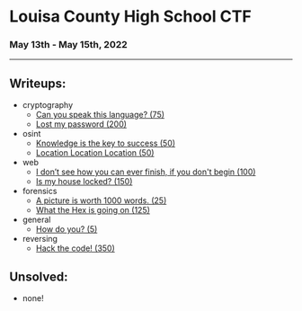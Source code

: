 # Louisa County High School CTF
### May 13th - May 15th, 2022
***
## Writeups:
- cryptography
  - [Can you speak this language? (75)](./cryptography/canyouspeak.md)
  - [Lost my password (200)](./cryptography/lostmypass.md)
- osint
  - [Knowledge is the key to success (50)](./osint/knowledgeisthekey.md)
  - [Location Location Location (50)](./osint/location.md)
- web
  - [I don’t see how you can ever finish, if you don't begin (100)](./web/idontsee.md)
  - [Is my house locked? (150)](./web/ismyhouselocked.md)
- forensics
  - [A picture is worth 1000 words. (25)](./forensics/apictureisworth1k.md)
  - [What the Hex is going on (125)](./forensics/whatthehex.md)
- general
  - [How do you? (5)](./general/howdoyou.md)
- reversing
  - [Hack the code! (350)](./reversing/hackthecode.md)

## Unsolved:
- none!
